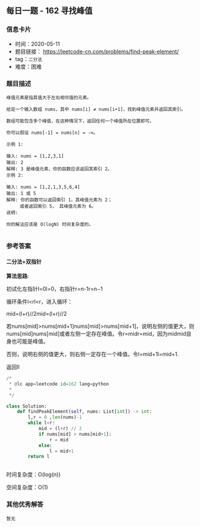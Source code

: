 ## 每日一题 - 162  寻找峰值

### 信息卡片

- 时间：2020-05-11
- 题目链接： https://leetcode-cn.com/problems/find-peak-element/
- tag：`二分法`
- 难度：困难

### 题目描述

```
峰值元素是指其值大于左右相邻值的元素。

给定一个输入数组 nums，其中 nums[i] ≠ nums[i+1]，找到峰值元素并返回其索引。

数组可能包含多个峰值，在这种情况下，返回任何一个峰值所在位置即可。

你可以假设 nums[-1] = nums[n] = -∞。

示例 1:

输入: nums = [1,2,3,1]
输出: 2
解释: 3 是峰值元素，你的函数应该返回其索引 2。
示例 2:

输入: nums = [1,2,1,3,5,6,4]
输出: 1 或 5 
解释: 你的函数可以返回索引 1，其峰值元素为 2；
     或者返回索引 5， 其峰值元素为 6。
说明:

你的解法应该是 O(logN) 时间复杂度的。
 

```

### 参考答案

#### 二分法+双指针

**算法思路**:

 初试化左指针l=0l=0，右指针r=n-1r=n−1
 
 循环条件l<rl<r，进入循环：
 
 mid=(l+r)//2mid=(l+r)//2
 
 若nums[mid]>nums[mid+1]nums[mid]>nums[mid+1]，说明左侧的值更大，则nums[mid]nums[mid]或者左侧一定存在峰值。令r=midr=mid，因为midmid自身也可能是峰值。
 
 否则，说明右侧的值更大，则右侧一定存在一个峰值。令l=mid+1l=mid+1.
 
 返回ll
 


```python
/*
 * @lc app=leetcode id=162 lang=python
 *
 */

class Solution:
    def findPeakElement(self, nums: List[int]) -> int:
        l,r = 0 ,len(nums)-1
        while l<r:
            mid = (l+r) // 2
            if nums[mid] > nums[mid+1]:
                r = mid
            else:
                l = mid+1
        return l
		
```
 
时间复杂度：O(log(n))

空间复杂度：O(1)

### 其他优秀解答

```
暂无
```



